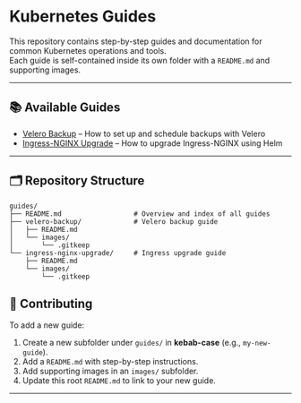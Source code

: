 # Kubernetes Guides

This repository contains step-by-step guides and documentation for common Kubernetes operations and tools.  
Each guide is self-contained inside its own folder with a `README.md` and supporting images.

---

## 📚 Available Guides

- [Velero Backup](./velero-backup/README.md) – How to set up and schedule backups with Velero
- [Ingress-NGINX Upgrade](./ingress-nginx-upgrade/README.md) – How to upgrade Ingress-NGINX using Helm

---

## 🗂 Repository Structure

```text
guides/
├── README.md                  # Overview and index of all guides
├── velero-backup/             # Velero backup guide
│   ├── README.md
│   └── images/
│       └── .gitkeep
└── ingress-nginx-upgrade/     # Ingress upgrade guide
    ├── README.md
    └── images/
        └── .gitkeep
```

## 🔧 Contributing

To add a new guide:

1. Create a new subfolder under `guides/` in **kebab-case** (e.g., `my-new-guide`).
2. Add a `README.md` with step-by-step instructions.
3. Add supporting images in an `images/` subfolder.
4. Update this root `README.md` to link to your new guide.

---

